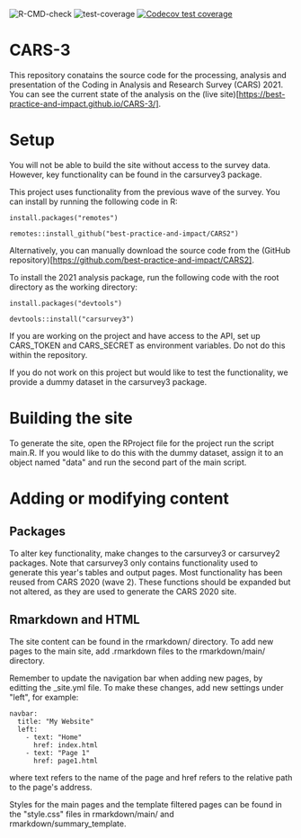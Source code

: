 ![R-CMD-check](https://github.com/best-practice-and-impact/CARS-3/workflows/R-CMD-check/badge.svg)
![test-coverage](https://github.com/best-practice-and-impact/CARS-3/workflows/test-coverage/badge.svg)
[![Codecov test
coverage](https://codecov.io/gh/best-practice-and-impact/CARS-3/main/freq_tables/graph/badge.svg)](https://codecov.io/gh/best-practice-and-impact/CARS-3?branch=main)

# CARS-3

This repository conatains the source code for the processing, analysis and presentation of the Coding in Analysis and Research Survey (CARS) 2021. You can see the current state of the analysis on the (live site)[https://best-practice-and-impact.github.io/CARS-3/].

# Setup

You will not be able to build the site without access to the survey data. However, key functionality can be found in the carsurvey3 package.

This project uses functionality from the previous wave of the survey. You can install by running the following code in R:

```
install.packages("remotes")

remotes::install_github("best-practice-and-impact/CARS2")
```

Alternatively, you can manually download the source code from the (GitHub repository)[https://github.com/best-practice-and-impact/CARS2].

To install the 2021 analysis package, run the following code with the root directory as the working directory:

```
install.packages("devtools")

devtools::install("carsurvey3")
```

If you are working on the project and have access to the API, set up CARS_TOKEN and CARS_SECRET as environment variables. Do not do this within the repository. 

If you do not work on this project but would like to test the functionality, we provide a dummy dataset in the carsurvey3 package.

# Building the site

To generate the site, open the RProject file for the project run the script main.R. If you would like to do this with the dummy dataset, assign it to an object named "data" and run the second part of the main script.

# Adding or modifying content

## Packages

To alter key functionality, make changes to the carsurvey3 or carsurvey2 packages. Note that carsurvey3 only contains functionality used to generate this year's tables and output pages. Most functionality has been reused from CARS 2020 (wave 2). These functions should be expanded but not altered, as they are used to generate the CARS 2020 site.

## Rmarkdown and HTML

The site content can be found in the rmarkdown/ directory. To add new pages to the main site, add .rmarkdown files to the rmarkdown/main/ directory.

Remember to update the navigation bar when adding new pages, by editting the _site.yml file. To make these changes, add new settings under "left", for example: 

```
navbar:
  title: "My Website"
  left:
    - text: "Home"
      href: index.html
    - text: "Page 1"
      href: page1.html
```
where text refers to the name of the page and href refers to the relative path to the page's address. 

Styles for the main pages and the template filtered pages can be found in the "style.css" files in rmarkdown/main/ and rmarkdown/summary_template.
